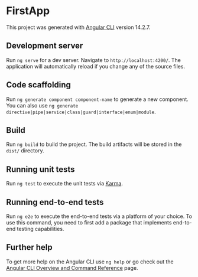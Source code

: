 # FirstApp

This project was generated with [Angular CLI](https://github.com/angular/angular-cli) version 14.2.7.

## Development server

Run `ng serve` for a dev server. Navigate to `http://localhost:4200/`. The application will automatically reload if you change any of the source files.

## Code scaffolding

Run `ng generate component component-name` to generate a new component. You can also use `ng generate directive|pipe|service|class|guard|interface|enum|module`.

## Build

Run `ng build` to build the project. The build artifacts will be stored in the `dist/` directory.

## Running unit tests

Run `ng test` to execute the unit tests via [Karma](https://karma-runner.github.io).

## Running end-to-end tests

Run `ng e2e` to execute the end-to-end tests via a platform of your choice. To use this command, you need to first add a package that implements end-to-end testing capabilities.

## Further help

To get more help on the Angular CLI use `ng help` or go check out the [Angular CLI Overview and Command Reference](https://angular.io/cli) page.


<!-- Читање из Светог Писма за данашњи дан
Седмица 6. по Духовима
Петак 6. по Духовима
14.07.2023

Прва Посланица Светог Апостола Павла Коринћанима, зачало 130 (4,5-8)
5. Зато не судите ништа пре времена, докле не дође Господ, који ће и осветлити што је сакривено у тами и објавити намере срца; и тада ће бити свакоме похвала од Бога. 6. А ово, браћо моја, примених на себе и Апола ради вас, да се од нас научите не мудровати више од онога што је написано, да се не би ради некога надимали један на другога. 7. Јер ко те истиче? Шта ли имаш што ниси примио? А ако си примио, што се хвалиш као да ниси примио? 8. Већ сте се наситили; већ се обогатисте; без нас се зацаристе. О, да се заиста зацаристе, да се и ми с вама зацаримо!
Јеванђеље Матеј, зач 55. (13,44-54)
44. Још је Царство небеско као благо сакривено у пољу, које нашавши, човек сакри и од радости своје отиде и све што има продаде и купи поље оно. 45. Још је Царство небеско као човек трговац који тражи добра бисера. 46. Па кад нађе једно многоцено зрно бисера, отиде и продаде све што имаше и купи га. 47. Још је Царство небеско као мрежа која се баци у море и сабере рибе од сваке врсте. 48. Кад се напуни, извуку је на обалу и, поседавши, изаберу добре у судове, а лоше избаце напоље. 49. Тако ће бити на свршетку века: изићи ће анђели и одлучиће зле од праведних, 50. бациће их у пећ огњену; онде ће бити плач и шкргут зуба. 51. Рече им Исус: "Разумете ли све ово?" Рекоше му: "Да, Господе!" 52. А он им рече: "Зато је сваки књижевник који се научио Царству небескоме као домаћин који износи из ризнице своје ново и старо." 53. И када сврши Исус приче ове, отиде оданде. 54. И дошавши у постојбину своју, учаше их у синагоги њиховој тако да му се дивљаху и говораху: „Откуд овоме премудрост ова и моћи? -->